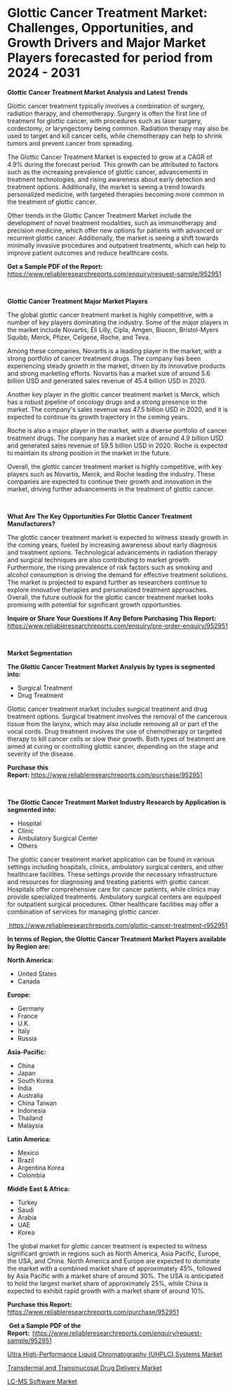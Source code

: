 <p><h1>Glottic Cancer Treatment Market: Challenges, Opportunities, and Growth Drivers and Major Market Players forecasted for period from 2024 - 2031</h1></p><p><strong>Glottic Cancer Treatment Market Analysis and Latest Trends</strong></p>
<p><p>Glottic cancer treatment typically involves a combination of surgery, radiation therapy, and chemotherapy. Surgery is often the first line of treatment for glottic cancer, with procedures such as laser surgery, cordectomy, or laryngectomy being common. Radiation therapy may also be used to target and kill cancer cells, while chemotherapy can help to shrink tumors and prevent cancer from spreading.</p><p>The Glottic Cancer Treatment Market is expected to grow at a CAGR of 4.9% during the forecast period. This growth can be attributed to factors such as the increasing prevalence of glottic cancer, advancements in treatment technologies, and rising awareness about early detection and treatment options. Additionally, the market is seeing a trend towards personalized medicine, with targeted therapies becoming more common in the treatment of glottic cancer.</p><p>Other trends in the Glottic Cancer Treatment Market include the development of novel treatment modalities, such as immunotherapy and precision medicine, which offer new options for patients with advanced or recurrent glottic cancer. Additionally, the market is seeing a shift towards minimally invasive procedures and outpatient treatments, which can help to improve patient outcomes and reduce healthcare costs.</p></p>
<p><strong>Get a Sample PDF of the Report:&nbsp;</strong> <a href="https://www.reliableresearchreports.com/enquiry/request-sample/952951">https://www.reliableresearchreports.com/enquiry/request-sample/952951</a></p>
<p>&nbsp;</p>
<p><strong>Glottic Cancer Treatment Major Market Players</strong></p>
<p><p>The global glottic cancer treatment market is highly competitive, with a number of key players dominating the industry. Some of the major players in the market include Novartis, Eli Lilly, Cipla, Amgen, Biocon, Bristol-Myers Squibb, Merck, Pfizer, Celgene, Roche, and Teva.</p><p>Among these companies, Novartis is a leading player in the market, with a strong portfolio of cancer treatment drugs. The company has been experiencing steady growth in the market, driven by its innovative products and strong marketing efforts. Novartis has a market size of around 5.6 billion USD and generated sales revenue of 45.4 billion USD in 2020.</p><p>Another key player in the glottic cancer treatment market is Merck, which has a robust pipeline of oncology drugs and a strong presence in the market. The company's sales revenue was 47.5 billion USD in 2020, and it is expected to continue its growth trajectory in the coming years.</p><p>Roche is also a major player in the market, with a diverse portfolio of cancer treatment drugs. The company has a market size of around 4.9 billion USD and generated sales revenue of 59.5 billion USD in 2020. Roche is expected to maintain its strong position in the market in the future.</p><p>Overall, the glottic cancer treatment market is highly competitive, with key players such as Novartis, Merck, and Roche leading the industry. These companies are expected to continue their growth and innovation in the market, driving further advancements in the treatment of glottic cancer.</p></p>
<p>&nbsp;</p>
<p><strong>What Are The Key Opportunities For Glottic Cancer Treatment Manufacturers?</strong></p>
<p><p>The glottic cancer treatment market is expected to witness steady growth in the coming years, fueled by increasing awareness about early diagnosis and treatment options. Technological advancements in radiation therapy and surgical techniques are also contributing to market growth. Furthermore, the rising prevalence of risk factors such as smoking and alcohol consumption is driving the demand for effective treatment solutions. The market is projected to expand further as researchers continue to explore innovative therapies and personalized treatment approaches. Overall, the future outlook for the glottic cancer treatment market looks promising with potential for significant growth opportunities.</p></p>
<p><strong>Inquire or Share Your Questions If Any Before Purchasing This Report:</strong> <a href="https://www.reliableresearchreports.com/enquiry/pre-order-enquiry/952951">https://www.reliableresearchreports.com/enquiry/pre-order-enquiry/952951</a></p>
<p>&nbsp;</p>
<p><strong>Market Segmentation</strong></p>
<p><strong>The Glottic Cancer Treatment Market Analysis by types is segmented into:</strong></p>
<p><ul><li>Surgical Treatment</li><li>Drug Treatment</li></ul></p>
<p><p>Glottic cancer treatment market includes surgical treatment and drug treatment options. Surgical treatment involves the removal of the cancerous tissue from the larynx, which may also include removing all or part of the vocal cords. Drug treatment involves the use of chemotherapy or targeted therapy to kill cancer cells or slow their growth. Both types of treatment are aimed at curing or controlling glottic cancer, depending on the stage and severity of the disease.</p></p>
<p><strong>Purchase this Report:&nbsp;</strong><a href="https://www.reliableresearchreports.com/purchase/952951">https://www.reliableresearchreports.com/purchase/952951</a></p>
<p>&nbsp;</p>
<p><strong>The Glottic Cancer Treatment Market Industry Research by Application is segmented into:</strong></p>
<p><ul><li>Hospital</li><li>Clinic</li><li>Ambulatory Surgical Center</li><li>Others</li></ul></p>
<p><p>The glottic cancer treatment market application can be found in various settings including hospitals, clinics, ambulatory surgical centers, and other healthcare facilities. These settings provide the necessary infrastructure and resources for diagnosing and treating patients with glottic cancer. Hospitals offer comprehensive care for cancer patients, while clinics may provide specialized treatments. Ambulatory surgical centers are equipped for outpatient surgical procedures. Other healthcare facilities may offer a combination of services for managing glottic cancer.</p></p>
<p><a href="https://www.reliableresearchreports.com/glottic-cancer-treatment-r952951">&nbsp;https://www.reliableresearchreports.com/glottic-cancer-treatment-r952951</a></p>
<p><strong>In terms of Region, the Glottic Cancer Treatment Market Players available by Region are:</strong></p>
<p>
    <p> <strong> North America: </strong>
        <ul>
            <li>United States</li>
            <li>Canada</li>
        </ul>
        </p> 
    <p> <strong> Europe: </strong>
        <ul>
            <li>Germany</li>
            <li>France</li>
            <li>U.K.</li>
            <li>Italy</li>
            <li>Russia</li>
        </ul>
        </p> 
    <p> <strong> Asia-Pacific: </strong>
        <ul>
            <li>China</li>
            <li>Japan</li>
            <li>South Korea</li>
            <li>India</li>
            <li>Australia</li>
            <li>China Taiwan</li>
            <li>Indonesia</li>
            <li>Thailand</li>
            <li>Malaysia</li>
        </ul>
        </p> 
    <p> <strong> Latin America: </strong>
        <ul>
            <li>Mexico</li>
            <li>Brazil</li>
            <li>Argentina Korea</li>
            <li>Colombia</li>
        </ul>
        </p> 
    <p> <strong> Middle East & Africa: </strong>
        <ul>
            <li>Turkey</li>
            <li>Saudi</li>
            <li>Arabia</li>
            <li>UAE</li>
            <li>Korea</li>
        </ul>
    </p>
    </p>
<p><p>The global market for glottic cancer treatment is expected to witness significant growth in regions such as North America, Asia Pacific, Europe, the USA, and China. North America and Europe are expected to dominate the market with a combined market share of approximately 45%, followed by Asia Pacific with a market share of around 30%. The USA is anticipated to hold the largest market share of approximately 25%, while China is expected to exhibit rapid growth with a market share of around 10%.</p></p>
<p><strong>Purchase this Report: </strong><a href="https://www.reliableresearchreports.com/purchase/952951">https://www.reliableresearchreports.com/purchase/952951</a></p>
<p>&nbsp;<strong>Get a Sample PDF of the Report:&nbsp;&nbsp;</strong><a href="https://www.reliableresearchreports.com/enquiry/request-sample/952951">https://www.reliableresearchreports.com/enquiry/request-sample/952951</a></p>
<p><strong></strong></p>
<p><p><a href="https://www.linkedin.com/pulse/analyzing-ultra-high-performance-liquid-chromatography-vnbyc">Ultra High-Performance Liquid Chromatography (UHPLC) Systems Market</a></p><p><a href="https://www.linkedin.com/pulse/transdermal-transmucosal-drug-delivery-market-comprehensive-cvkhe">Transdermal and Transmucosal Drug Delivery Market</a></p><p><a href="https://www.linkedin.com/pulse/lc-ms-software-market-outlook-industry-overview-forecast-2024-ninne">LC-MS Software Market</a></p></p>